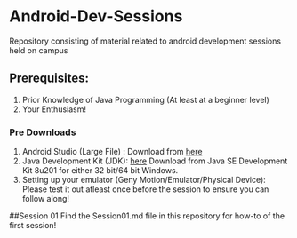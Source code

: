 # Android-Dev-Sessions
Repository consisting of material related to android development sessions held on campus

## Prerequisites: 
1. Prior Knowledge of Java Programming (At least at a beginner level)
2. Your Enthusiasm!
### Pre Downloads 
1. Android Studio (Large File) : Download from [here](https://developer.android.com/studio/install)
2. Java Development Kit (JDK): [here](https://www.oracle.com/technetwork/java/javase/downloads/jdk8-downloads-2133151.html) Download from Java SE Development Kit 8u201 for either 32 bit/64 bit Windows.
3. Setting up your emulator (Geny Motion/Emulator/Physical Device): Please test it out atleast once before the session to ensure you can follow along!

##Session 01
Find the Session01.md file in this repository for how-to of the first session!

